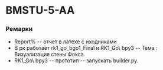 
# BMSTU-5-AA

### Ремарки

+ Report% -- отчет в латехе с иходниками
+ В рк работает rk1_go_bgo1_Final и RK1_Go\ bpy3 -- Тема : Визуализация стены Фокса
+ RK1_Go\ bpy3 -- прототип -- запускать builder.py.
